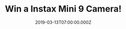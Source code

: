 ---
campaign-uuid: "c-b54a1a08-deb6-4b27-b4e0-89efa5520aa3"
type: "Preview"
category: "Technology"
date: "2019-03-13T07:00:00.000Z"
end-date: "2019-05-13T23:59:00.000Z"
disable-form: false
is_promoted: true
has_entry_page: true
title: "Win a Instax Mini 9 Camera!"
competition-description: "<p>Meet your new best friend , the Instax Mini 9. Cute,\
  \ colourful and compact, this instant camera is just bursting with cool photo features,\
  \ and will always be by your side. If you want to capture your favourite moments,\
  \ we have great news for you. We are giving away an incredible Instax Mini 9 Camera\
  \ including 10 shots to one lucky NME AAA member to win.</p>\n<p>Whether you’re\
  \ a pouter or a tongue sticker-outer the mini 9 has the answer to taking the perfect\
  \ selfie! Click below for a chance to win.</p>\n"
hero-header: "Win a Instax Mini 9 Camera!"
terms-confirmation: "N/A"
banner-img: "https://assets.expresslyapp.com/asset-5e425625-2aaf-410e-8736-9ac638177341.jpg"
logo-left-href: "aaa.nme.com"
logo-left-image: "https://assets.expresslyapp.com/asset-e46cc51d-1188-43da-ad07-b6ed08adcb09.jpg"
logo-left-title: "NME AAA"
bg-image-hero: "https://assets.expresslyapp.com/asset-215dc83f-4691-4868-898d-d095eb3844e6.jpg"
bg-image-first: "https://assets.expresslyapp.com/asset-7e41c5a5-c756-47ea-8eed-42291dd2b998.jpg"
bg-image-second: "https://assets.expresslyapp.com/asset-8a2069c5-68cd-4be8-be27-7e81aef293d5.jpg"
bg-image-third: "https://assets.expresslyapp.com/asset-32dd9c73-bd31-4ec9-861a-6438acfbba4e.jpg"
section1-content: "<p>Meet your new best friend: the Instax Mini 9 Camera. Cute, colourful\
  \ and compact, this instant camera is just bursting with cool photo features, and\
  \ will always be by your side. With a dedicated selfie mirror and close-up lens,\
  \ you can be in every classic laugh out loud and ‘show us you silly face’ moment!</p>\n"
section2-content: "<p>Whether you’re a pouter or a tongue sticker-outer the mini 9\
  \ has the answer to taking the perfect selfie - a selfie mirror and close-up lens\
  \ attachment.</p>\n<p>Positioned right next to the lens, the selfie mirror makes\
  \ framing your selfie easy, even at arms length. And the lens attachment brings\
  \ subjects that are only 35cm away right into focus.</p>\n"
section3-content: "<p>It comes with incredible features: instant credit card-sized\
  \ prints you can show and tell, High-Key For Added 'Boom' which will have you effortlessly\
  \ saying goodbye to shadowy photos, Handy Exposure Measure For The Ultimate Picture,\
  \ you no longer need to think about the lighting, simply check out which exposure\
  \ light is glowing, turn the dial to match it, and shoot!</p>\n<p>This camera is\
  \ just screaming out for the perfect photo... hurry up! enter the form below for\
  \ a chance to win the brand new Instax Mini 9 Camera including 10 shots and get\
  \ ready to explore a whole new world through its lenses now!</p>\n"
entry-title: "Win a Instax Mini 9 Camera!"
entry-content: "<p>Enter the draw to win a Instax Mini 9 Camera by entering below\
  \ before 23:59 on 13th of May 2019.</p>\n"
has-winner: false
prize-description: "A Instax Mini 9 Camera in Cobalt Blue including 10 shots."
special-conditions: "Multiple entries are allowed up to one every day"
country-restrictions:
- "GB"
---